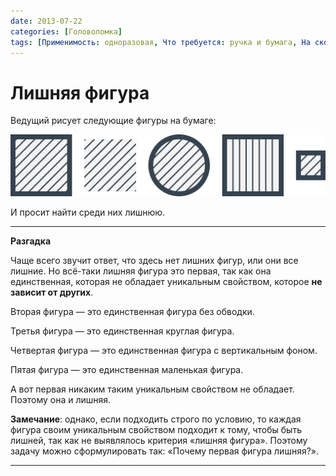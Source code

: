 ```yaml
---
date: 2013-07-22
categories: [Головоломка]
tags: [Применимость: одноразовая, Что требуется: ручка и бумага, На сколько людей рассчитано: от 1, Подвижность: нет]
---
```


# Лишняя фигура

Ведущий рисует следующие фигуры на бумаге:

![Пять фигур](img/problem.svg)

И просит найти среди них лишнюю.

---

**Разгадка** <!-- !details -->

Чаще всего звучит ответ, что здесь нет лишних фигур, или они все лишние. Но всё-таки лишняя фигура это первая, так как она единственная, которая не обладает уникальным свойством, которое **не зависит от других**.

Вторая фигура — это единственная фигура без обводки.

Третья фигура — это единственная круглая фигура.

Четвертая фигура — это единственная фигура с вертикальным фоном.

Пятая фигура — это единственная маленькая фигура.

А вот первая никаким таким уникальным свойством не обладает. Поэтому она и лишняя.

**Замечание**: однако, если подходить строго по условию, то каждая фигура своим уникальным свойством подходит к тому, чтобы быть лишней, так как не выявлялось критерия «лишняя фигура». Поэтому задачу можно сформулировать так: «Почему первая фигура лишняя?».

---
